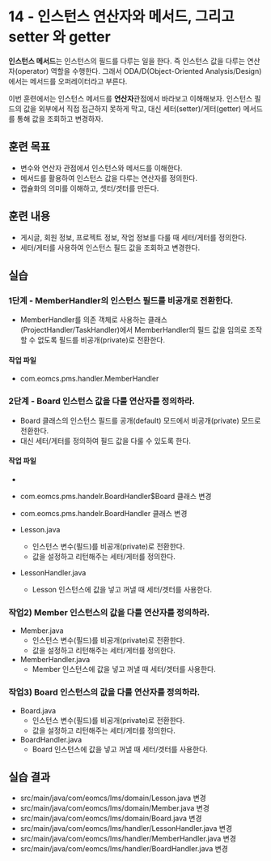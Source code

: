 # 14 - 인스턴스 연산자와 메서드, 그리고 setter 와 getter

**인스턴스 메서드**는 인스턴스의 필드를 다루는 일을 한다.
즉 인스턴스 값을 다루는 연산자(operator) 역할을 수행한다.
그래서 ODA/D(Object-Oriented Analysis/Design)에서는 메서드를 오퍼레이터라고 부른다.

이번 훈련에서는 인스턴스 메서드를 **연산자**관점에서 바라보고 이해해보자.
인스턴스 필드의 값을 외부에서 직접 접근하지 못하게 막고,
대신 세터(setter)/게터(getter) 메서드를 통해 값을 조회하고 변경하자.

## 훈련 목표

- 변수와 연산자 관점에서 인스턴스와 메서드를 이해한다.
- 메서드를 활용하여 인스턴스 값을 다루는 연산자를 정의한다.
- 캡슐화의 의미를 이해하고, 셋터/겟터를 만든다.

## 훈련 내용 

- 게시글, 회원 정보, 프로젝트 정보, 작업 정보를 다룰 때 세터/게터를 정의한다.
- 세터/게터를 사용하여 인스턴스 필드 값을 조회하고 변경한다. 


## 실습

### 1단계 - MemberHandler의 인스턴스 필드를 비공개로 전환한다.

- MemberHandler를 의존 객체로 사용하는 클래스(ProjectHandler/TaskHandler)에서
  MemberHandler의 필드 값을 임의로 조작할 수 없도록 필드를 비공개(private)로 전환한다.
  
#### 작업 파일
- com.eomcs.pms.handler.MemberHandler
   
### 2단계 - Board 인스턴스 값을 다룰 연산자를 정의하라.

- Board 클래스의 인스턴스 필드를 공개(default) 모드에서 
  비공개(private) 모드로 전환한다.
- 대신 세터/게터를 정의하여 필드 값을 다룰 수 있도록 한다.

#### 작업 파일

- 
- com.eomcs.pms.handelr.BoardHandler$Board 클래스 변경
- com.eomcs.pms.handelr.BoardHandler 클래스 변경

- Lesson.java
    - 인스턴스 변수(필드)를 비공개(private)로 전환한다.
    - 값을 설정하고 리턴해주는 세터/게터를 정의한다.
- LessonHandler.java
    - Lesson 인스턴스에 값을 넣고 꺼낼 때 세터/겟터를 사용한다.

### 작업2) Member 인스턴스의 값을 다룰 연산자를 정의하라.

- Member.java
    - 인스턴스 변수(필드)를 비공개(private)로 전환한다.
    - 값을 설정하고 리턴해주는 세터/게터를 정의한다.
- MemberHandler.java
    - Member 인스턴스에 값을 넣고 꺼낼 때 세터/겟터를 사용한다.

### 작업3) Board 인스턴스의 값을 다룰 연산자를 정의하라.

- Board.java
    - 인스턴스 변수(필드)를 비공개(private)로 전환한다.
    - 값을 설정하고 리턴해주는 세터/게터를 정의한다.
- BoardHandler.java
    - Board 인스턴스에 값을 넣고 꺼낼 때 세터/겟터를 사용한다.


## 실습 결과

- src/main/java/com/eomcs/lms/domain/Lesson.java 변경
- src/main/java/com/eomcs/lms/domain/Member.java 변경
- src/main/java/com/eomcs/lms/domain/Board.java 변경
- src/main/java/com/eomcs/lms/handler/LessonHandler.java 변경
- src/main/java/com/eomcs/lms/handler/MemberHandler.java 변경
- src/main/java/com/eomcs/lms/handler/BoardHandler.java 변경